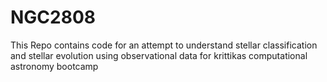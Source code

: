 # NGC2808

This Repo contains code for an attempt to understand stellar classification and stellar evolution using observational data for krittikas computational astronomy bootcamp
